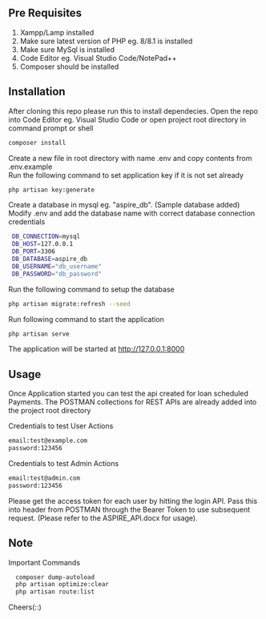 ## Pre Requisites
1. Xampp/Lamp installed
2. Make sure latest version of PHP eg.  8/8.1 is installed 
3. Make sure MySql is installed
4. Code Editor eg. Visual Studio Code/NotePad++
5. Composer should be installed

## Installation
After cloning this repo please run this to install dependecies. Open the repo into Code Editor eg. Visual Studio Code or open project root directory in command prompt or shell 

   ```bash
   composer install
   ```
Create a new file in root directory with name .env and copy contents from .env.example   
Run the following command to set application key if it is not set already
   ```bash
   php artisan key:generate
   ```

Create a database in mysql eg. "aspire_db". (Sample database added)
Modify .env and add the database name with correct database connection credentials
   ```bash
    DB_CONNECTION=mysql
    DB_HOST=127.0.0.1
    DB_PORT=3306
    DB_DATABASE=aspire_db
    DB_USERNAME="db_username"
    DB_PASSWORD="db_password"
   ```

Run the following command to setup the database
   ```bash
   php artisan migrate:refresh --seed
   ```

Run following command to start the application
   ```bash
   php artisan serve
   ```
The application will be started at http://127.0.0.1:8000 

## Usage
Once Application started you can test the api created for loan scheduled Payments. The POSTMAN collections for REST APIs are already added into the project root directory

Credentials to test User Actions
   ```bash
   email:test@example.com
   password:123456
   ```

Credentials to test Admin Actions
   ```bash
   email:test@admin.com
   password:123456
   ```

Please get the access token for each user by hitting the login API.  Pass this into header from POSTMAN through the Bearer Token to use subsequent request. (Please refer to the ASPIRE_API.docx for usage).

## Note
Important Commands
   ```bash
     composer dump-autoload
     php artisan optimize:clear
     php artisan route:list
   ```

Cheers(::)
